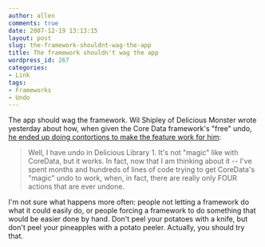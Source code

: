 ```yaml
---
author: allen
comments: true
date: 2007-12-19 13:13:15
layout: post
slug: the-framework-shouldnt-wag-the-app
title: The framework shouldn't wag the app
wordpress_id: 267
categories:
- Link
tags:
- Frameworks
- Undo
---
```


The app should wag the framework. Wil Shipley of Delicious Monster wrote yesterday about how, when given the Core Data framework's "free" undo, [he ended up doing contortions to make the feature work for him](http://wilshipley.com/blog/2007/12/transitions-and-epiphanies.html):


> Well, I have undo in Delicious Library 1. It's not "magic" like with CoreData, but it works. In fact, now that I am thinking about it -- I've spent months and hundreds of lines of code trying to get CoreData's "magic" undo to work, when, in fact, there are really only FOUR actions that are ever undone.


I'm not sure what happens more often: people not letting a framework do what it could easily do, or people forcing a framework to do something that would be easier done by hand. Don't peel your potatoes with a knife, but don't peel your pineapples with a potato peeler. Actually, you should try that.
